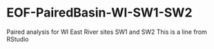 # EOF-PairedBasin-WI-SW1-SW2
Paired analysis for WI East River sites SW1 and SW2
This is a line from RStudio
